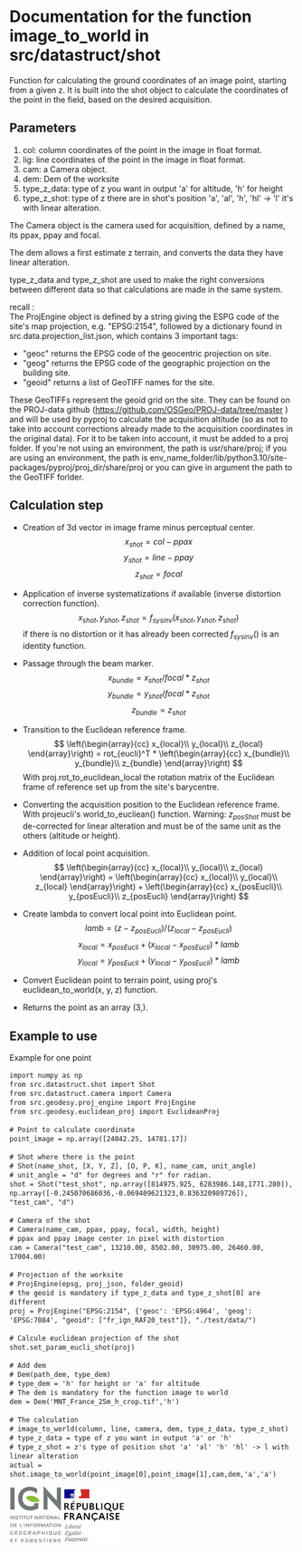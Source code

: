 # Documentation for the function image_to_world in src/datastruct/shot

Function for calculating the ground coordinates of an image point, starting from a given z.
It is built into the shot object to calculate the coordinates of the point in the field, based on the desired acquisition.

## Parameters

1. col: column coordinates of the point in the image in float format.
2. lig: line coordinates of the point in the image in float format.
3. cam: a Camera object.
4. dem: Dem of the worksite
5. type_z_data: type of z you want in output 'a' for altitude, 'h' for height 
6. type_z_shot: type of z there are in shot's position 'a', 'al', 'h', 'hl' -> 'l' it's with linear alteration. 

The Camera object is the camera used for acquisition, defined by a name, its ppax, ppay and focal.

The dem allows a first estimate z terrain, and converts the data they have linear alteration.

type_z_data and type_z_shot are used to make the right conversions between different data so that calculations are made in the same system.

recall :  
The ProjEngine object is defined by a string giving the ESPG code of the site's map projection, e.g. "EPSG:2154", followed by a dictionary found in src.data.projection_list.json, which contains 3 important tags:
 * "geoc" returns the EPSG code of the geocentric projection on site.
 * "geog" returns the EPSG code of the geographic projection on the building site.
 * "geoid" returns a list of GeoTIFF names for the site.

These GeoTIFFs represent the geoid grid on the site. They can be found on the PROJ-data github (https://github.com/OSGeo/PROJ-data/tree/master ) and will be used by pyproj to calculate the acquisition altitude (so as not to take into account corrections already made to the acquisition coordinates in the original data). For it to be taken into account, it must be added to a proj folder. If you're not using an environment, the path is usr/share/proj; if you are using an environment, the path is env_name_folder/lib/python3.10/site-packages/pyproj/proj_dir/share/proj or you can give in argument the path to the GeoTIFF forlder.



## Calculation step

* Creation of 3d vector in image frame minus perceptual center.
$$
x_{shot} = col - ppax
$$
$$
y_{shot} = line - ppay
$$
$$
z_{shot} = focal
$$

* Application of inverse systematizations if available (inverse distortion correction function).
$$
x_{shot}, y_{shot}, z_{shot} = f_{sys inv}(x_{shot}, y_{shot}, z_{shot})
$$
if there is no distortion or it has already been corrected $f_{sys inv}()$ is an identity function.

* Passage through the beam marker.
$$
x_{bundle} = x_{shot} / focal * z_{shot}
$$
$$
y_{bundle} = y_{shot} / focal * z_{shot}
$$
$$
z_{bundle} = z_{shot}
$$

* Transition to the Euclidean reference frame.
$$
\left(\begin{array}{cc} 
x_{local}\\
y_{local}\\
z_{local}
\end{array}\right) = rot_{eucli}^T * 
\left(\begin{array}{cc} 
x_{bundle}\\
y_{bundle}\\
z_{bundle}
\end{array}\right)
$$
With proj.rot_to_euclidean_local the rotation matrix of the Euclidean frame of reference set up from the site's barycentre.

* Converting the acquisition position to the Euclidean reference frame. With projeucli's world_to_eucliean() function. Warning: $z_{posShot}$ must be de-corrected for linear alteration and must be of the same unit as the others (altitude or height).

* Addition of local point acquisition.
$$
\left(\begin{array}{cc} 
x_{local}\\
y_{local}\\
z_{local}
\end{array}\right) = 
\left(\begin{array}{cc} 
x_{local}\\
y_{local}\\
z_{local}
\end{array}\right) + 
\left(\begin{array}{cc} 
x_{posEucli}\\
y_{posEucli}\\
z_{posEucli}
\end{array}\right)
$$


* Create lambda to convert local point into Euclidean point.
$$
lamb = (z - z_{posEucli})/(z_{local} - z_{posEucli})
$$
$$
x_{local} = x_{posEucli} + (x_{local} - x_{posEucli}) * lamb
$$
$$
y_{local} = y_{posEucli} + (y_{local} - y_{posEucli}) * lamb
$$

* Convert Euclidean point to terrain point, using proj's euclidean_to_world(x, y, z) function.

* Returns the point as an array (3,).

## Example to use

Example for one point 
```
import numpy as np
from src.datastruct.shot import Shot
from src.datastruct.camera import Camera
from src.geodesy.proj_engine import ProjEngine
from src.geodesy.euclidean_proj import EuclideanProj

# Point to calculate coordinate 
point_image = np.array([24042.25, 14781.17])

# Shot where there is the point
# Shot(name_shot, [X, Y, Z], [O, P, K], name_cam, unit_angle)
# unit_angle = "d" for degrees and "r" for radian.
shot = Shot("test_shot", np.array([814975.925, 6283986.148,1771.280]), np.array([-0.245070686036,-0.069409621323,0.836320989726]), "test_cam", "d")

# Camera of the shot
# Camera(name_cam, ppax, ppay, focal, width, height)
# ppax and ppay image center in pixel with distortion
cam = Camera("test_cam", 13210.00, 8502.00, 30975.00, 26460.00, 17004.00)

# Projection of the worksite
# ProjEngine(epsg, proj_json, folder_geoid)
# the geoid is mandatory if type_z_data and type_z_shot[0] are different
proj = ProjEngine("EPSG:2154", {'geoc': 'EPSG:4964', 'geog': 'EPSG:7084', "geoid": ["fr_ign_RAF20_test"]}, "./test/data/")

# Calcule euclidean projection of the shot
shot.set_param_eucli_shot(proj)

# Add dem
# Dem(path_dem, type_dem)
# type_dem = 'h' for height or 'a' for altitude
# The dem is mandatory for the function image to world
dem = Dem('MNT_France_25m_h_crop.tif','h')

# The calculation
# image_to_world(column, line, camera, dem, type_z_data, type_z_shot)
# type_z_data = type of z you want in output 'a' or 'h'
# type_z_shot = z's type of position shot 'a' 'al' 'h' 'hl' -> l with linear alteration 
actual = shot.image_to_world(point_image[0],point_image[1],cam,dem,'a','a')
```

![logo ign](../logo/logo_ign.png) ![logo fr](../logo/Republique_Francaise_Logo.png)